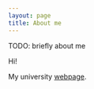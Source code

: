 ```yaml
---
layout: page
title: About me
---
```


<p class="message">
TODO: briefly about me
</p>

Hi!

My university [webpage](https://hci.iwr.uni-heidelberg.de/asanakoy).

